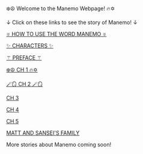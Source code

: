 ❄️☮️ Welcome to the Manemo Webpage! 🔥✡️

↓ Click on these links to see the story of Manemo! ↓

[♅ HOW TO USE THE WORD MANEMO ♅](README.md)

[✨ CHARACTERS ✨](character.md)

[⚚ PREFACE ⚚](preface.md)

[❄️☮️ CH 1 🔥✡️](chapter1.md)

[🪄🪞 CH 2 🪄🪞](chapter2.md)

[ CH 3 ](chapter3.md)

[ CH 4 ](chapter4.md)

[ CH 5 ](chapter5.md)

[ MATT AND SANSEI'S FAMILY ](mattkids.md)

More stories about Manemo coming soon!
